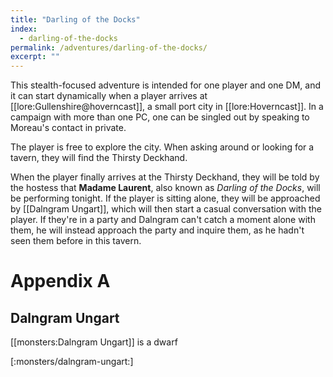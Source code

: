 ```yaml
---
title: "Darling of the Docks"
index:
  - darling-of-the-docks
permalink: /adventures/darling-of-the-docks/
excerpt: ""
---
```

This stealth-focused adventure is intended for one player and one DM, and it can start dynamically when a player arrives at [[lore:Gullenshire@hoverncast]], a small port city in [[lore:Hoverncast]]. In a campaign with more than one PC, one can be singled out by speaking to Moreau's contact in private. 

The player is free to explore the city. When asking around or looking for a tavern, they will find the Thirsty Deckhand.

When the player finally arrives at the Thirsty Deckhand, they will be told by the hostess that **Madame Laurent**, also known as *Darling of the Docks*, will be performing tonight. If the player is sitting alone, they will be approached by [[Dalngram Ungart]], which will then start a casual conversation with the player. If they're in a party and Dalngram can't catch a moment alone with them, he will instead approach the party and inquire them, as he hadn't seen them before in this tavern.

# Appendix A

## Dalngram Ungart
[[monsters:Dalngram Ungart]] is a dwarf

[:monsters/dalngram-ungart:]
